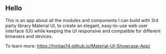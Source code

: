## Hello

This is an app about all the modules and components I can build with 3rd party library Material UI, to create an elegant, easy-to-use web user interface (UI) while keeping the UI responsive and compatible for different browsers and devices.

To learn more:
https://hmliao14.github.io/Material-UI-Showcase-App/
